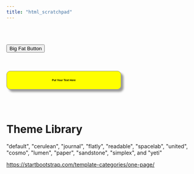 ```yaml
---
title: "html_scratchpad"
---
```





<br>
<br>
  
  
<button class="button-save large">Big Fat Button</button> 
  
<br>
<br>

  
<form>
<input style="width: 300px; padding: 20px; cursor: pointer; box-shadow: 6px 6px 5px; #999; -webkit-box-shadow: 6px 6px 5px #999; -moz-box-shadow: 6px 6px 5px #999; font-weight: bold; background: #ffff00; color: #000; border-radius: 10px; border: 1px solid #999; font-size: 50%;" type="button" value="Put Your Text Here" onclick="window.location.href='http://www.hyperlinkcode.com/button-links.php'" />
</form>  
  

<br>
<br>




# Theme Library

"default", "cerulean", "journal",  "flatly", "readable", "spacelab", "united", "cosmo", "lumen", "paper", "sandstone", "simplex", and "yeti"

https://startbootstrap.com/template-categories/one-page/

